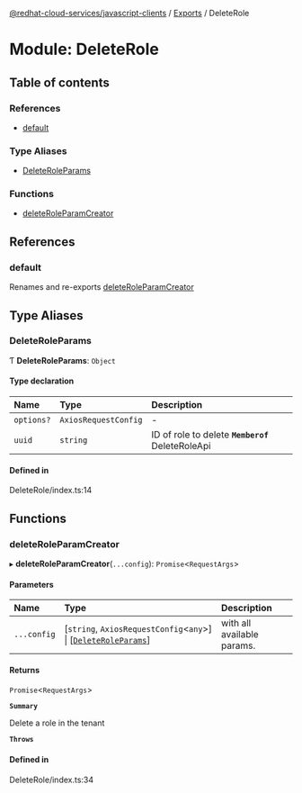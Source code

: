 [@redhat-cloud-services/javascript-clients](../README.md) / [Exports](../modules.md) / DeleteRole

# Module: DeleteRole

## Table of contents

### References

- [default](DeleteRole.md#default)

### Type Aliases

- [DeleteRoleParams](DeleteRole.md#deleteroleparams)

### Functions

- [deleteRoleParamCreator](DeleteRole.md#deleteroleparamcreator)

## References

### default

Renames and re-exports [deleteRoleParamCreator](DeleteRole.md#deleteroleparamcreator)

## Type Aliases

### DeleteRoleParams

Ƭ **DeleteRoleParams**: `Object`

#### Type declaration

| Name | Type | Description |
| :------ | :------ | :------ |
| `options?` | `AxiosRequestConfig` | - |
| `uuid` | `string` | ID of role to delete **`Memberof`** DeleteRoleApi |

#### Defined in

DeleteRole/index.ts:14

## Functions

### deleteRoleParamCreator

▸ **deleteRoleParamCreator**(`...config`): `Promise`\<`RequestArgs`\>

#### Parameters

| Name | Type | Description |
| :------ | :------ | :------ |
| `...config` | [`string`, `AxiosRequestConfig`\<`any`\>] \| [[`DeleteRoleParams`](DeleteRole.md#deleteroleparams)] | with all available params. |

#### Returns

`Promise`\<`RequestArgs`\>

**`Summary`**

Delete a role in the tenant

**`Throws`**

#### Defined in

DeleteRole/index.ts:34
